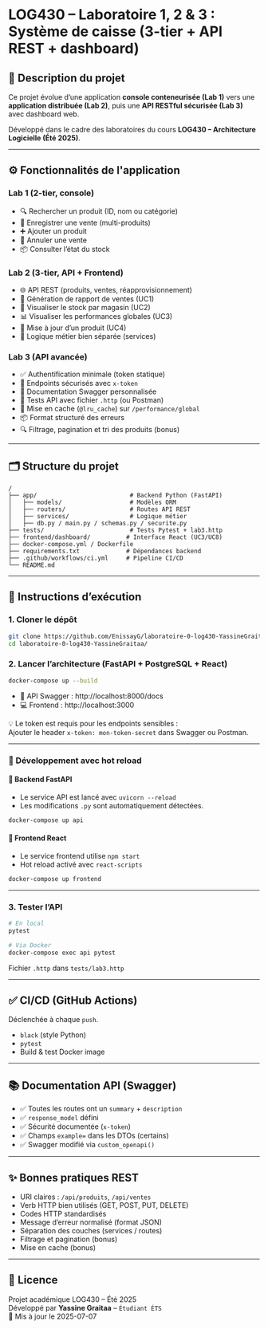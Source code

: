 # LOG430 – Laboratoire 1, 2 & 3 : Système de caisse (3-tier + API REST + dashboard)

## 🧩 Description du projet

Ce projet évolue d’une application **console conteneurisée (Lab 1)** vers une **application distribuée (Lab 2)**, puis une **API RESTful sécurisée (Lab 3)** avec dashboard web.

Développé dans le cadre des laboratoires du cours **LOG430 – Architecture Logicielle (Été 2025)**.

---

## ⚙️ Fonctionnalités de l'application

### Lab 1 (2-tier, console)
- 🔍 Rechercher un produit (ID, nom ou catégorie)
- 🛒 Enregistrer une vente (multi-produits)
- ➕ Ajouter un produit
- 🔁 Annuler une vente
- 📦 Consulter l’état du stock

### Lab 2 (3-tier, API + Frontend)
- 🌐 API REST (produits, ventes, réapprovisionnement)
- 🧾 Génération de rapport de ventes (UC1)
- 🧂 Visualiser le stock par magasin (UC2)
- 📊 Visualiser les performances globales (UC3)
- 🧼 Mise à jour d’un produit (UC4)
- 🧠 Logique métier bien séparée (services)

### Lab 3 (API avancée)
- ✅ Authentification minimale (token statique)
- 🔐 Endpoints sécurisés avec `x-token`
- 📜 Documentation Swagger personnalisée
- 🧪 Tests API avec fichier `.http` (ou Postman)
- 🧠 Mise en cache (`@lru_cache`) sur `/performance/global`
- 📦 Format structuré des erreurs
- 🔍 Filtrage, pagination et tri des produits (bonus)

---

## 🗂️ Structure du projet

```
/
├── app/                          # Backend Python (FastAPI)
│   ├── models/                   # Modèles ORM
│   ├── routers/                  # Routes API REST
│   ├── services/                 # Logique métier
│   ├── db.py / main.py / schemas.py / securite.py
├── tests/                        # Tests Pytest + lab3.http
├── frontend/dashboard/          # Interface React (UC3/UC8)
├── docker-compose.yml / Dockerfile
├── requirements.txt             # Dépendances backend
├── .github/workflows/ci.yml     # Pipeline CI/CD
└── README.md
```

---

## 🚀 Instructions d’exécution

### 1. Cloner le dépôt

```bash
git clone https://github.com/EnissayG/laboratoire-0-log430-YassineGraitaa.git
cd laboratoire-0-log430-YassineGraitaa/
```

### 2. Lancer l’architecture (FastAPI + PostgreSQL + React)

```bash
docker-compose up --build
```

- 🧠 API Swagger : http://localhost:8000/docs
- 💻 Frontend : http://localhost:3000

💡 Le token est requis pour les endpoints sensibles :  
Ajouter le header `x-token: mon-token-secret` dans Swagger ou Postman.

---

### 🔁 Développement avec hot reload

#### 🔹 Backend FastAPI
- Le service API est lancé avec `uvicorn --reload`
- Les modifications `.py` sont automatiquement détectées.

```bash
docker-compose up api
```

#### 🔹 Frontend React
- Le service frontend utilise `npm start`
- Hot reload activé avec `react-scripts`

```bash
docker-compose up frontend
```

---



### 3. Tester l’API

```bash
# En local
pytest

# Via Docker
docker-compose exec api pytest
```

Fichier `.http` dans `tests/lab3.http`

---

## ✅ CI/CD (GitHub Actions)

Déclenchée à chaque `push`.

- `black` (style Python)
- `pytest`
- Build & test Docker image

---

## 📚 Documentation API (Swagger)

- ✅ Toutes les routes ont un `summary` + `description`
- ✅ `response_model` défini
- ✅ Sécurité documentée (`x-token`)
- ✅ Champs `example=` dans les DTOs (certains)
- ✅ Swagger modifié via `custom_openapi()`

---

## ✨ Bonnes pratiques REST

- URI claires : `/api/produits`, `/api/ventes`
- Verb HTTP bien utilisés (GET, POST, PUT, DELETE)
- Codes HTTP standardisés
- Message d’erreur normalisé (format JSON)
- Séparation des couches (services / routes)
- Filtrage et pagination (bonus)
- Mise en cache (bonus)

---

## 📄 Licence

Projet académique LOG430 – Été 2025  
Développé par **Yassine Graitaa** – `Étudiant ÉTS`  
📅 Mis à jour le 2025-07-07
